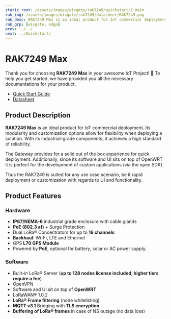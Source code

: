 ```yaml
---
static_root: /assets/images/wisgate/rak7249/quickstart/1.main
rak_img: /assets/images/wisgate/rak7249/datasheet/RAK7249.png
rak_desc: RAK7249 Max is an ideal product for IoT commercial deployment. Its modularity and customization options allow for flexibility when deploying a solution. With its industrial-grade components, it achieves a high standard of reliability.
rak_grp: [wisgate, edge]
prev: ../../
next: ../Quickstart/
---
```


# RAK7249 Max
Thank you for choosing **RAK7249 Max** in your awesome IoT Project! 🎉 To help you get started, we have provided you all the necessary documentations for your product.

* [Quick Start Guide](../Quickstart/)
* [Datasheet](../Datasheet/)


## Product Description

**RAK7249 Max** is an ideal product for IoT commercial deployment. Its modularity and customization options allow for flexibility when deploying a solution. With its industrial-grade components, it achieves a high standard of reliability.

The Gateway provides for a solid out of the box experience for quick deployment. Additionally, since its software and UI sits on top of OpenWRT it is perfect for the development of custom applications (via the open SDK).

Thus the RAK7249 is suited for any use case scenario, be it rapid deployment or customization with regards to UI and functionality.

## Product Features

### Hardware

- **IP67/NEMA-6** industrial grade enclosure with cable glands
- **PoE (802.3 af)** + Surge Protection
- Dual LoRa® Concentrators for up to **16 channels**
- **Backhaul**: Wi-Fi, LTE and Ethernet
- GPS **L70 GPS Module**
- Powered by **PoE**, optional for battery, solar or AC power supply.

### Software

- Built-in LoRa® Server (**up to 128 nodes license included, higher tiers require a fee**)
- OpenVPN
- Software and UI sit on top of **OpenWRT**
- LoRaWAN® 1.0.2
- **LoRa® Frame filtering** (node whitelisting)
- **MQTT v3.1** Bridging with **TLS encryption**
- **Buffering of LoRa® frames** in case of NS outage (no data loss)

